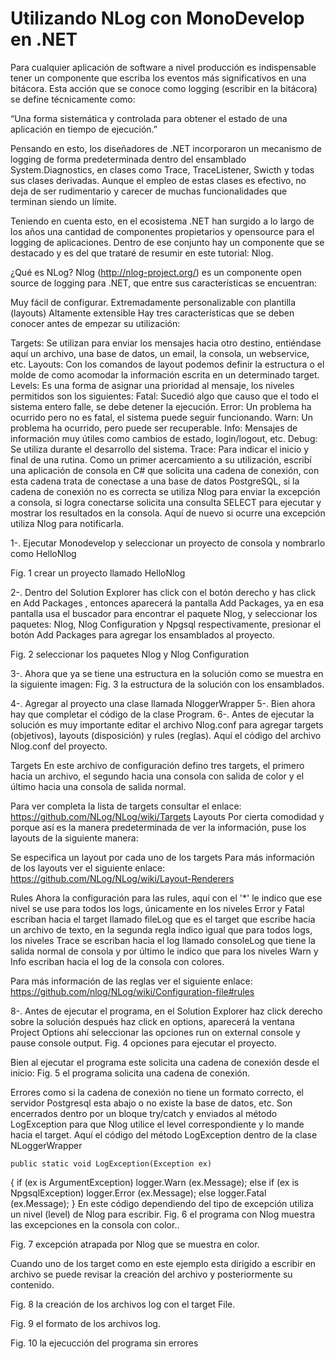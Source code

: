 # Utilizando NLog con MonoDevelop en .NET

Para cualquier aplicación de software a nivel producción es indispensable tener un componente que escriba los eventos más significativos en una bitácora. Esta acción que se conoce como logging (escribir en la bitácora) se define técnicamente como:

“Una forma sistemática y controlada para obtener el estado de una aplicación en tiempo de ejecución.”

Pensando en esto, los diseñadores de .NET incorporaron un mecanismo de logging de forma predeterminada dentro del ensamblado System.Diagnostics, en clases como Trace, TraceListener, Swicth y todas sus clases derivadas. Aunque el empleo de estas clases es efectivo, no deja de ser rudimentario y carecer de muchas funcionalidades que terminan siendo un límite.

Teniendo en cuenta esto, en el ecosistema .NET han surgido a lo largo de los años una cantidad de componentes propietarios y opensource para el logging de aplicaciones. Dentro de ese conjunto hay un componente que se destacado y es del que trataré de resumir en este tutorial: Nlog.

¿Qué es NLog?
Nlog (http://nlog-project.org/) es un componente open source de logging para .NET, que entre sus características se encuentran:

Muy fácil de configurar.
Extremadamente personalizable con plantilla (layouts)
Altamente extensible
Hay tres características que se deben conocer antes de empezar su utilización:

Targets: Se utilizan para enviar los mensajes hacia otro destino, entiéndase aquí un archivo, una base de datos, un email, la consola, un webservice, etc.
Layouts: Con los comandos de layout podemos definir la estructura o el molde de como acomodar la información escrita en un determinado target.
Levels: Es una forma de asignar una prioridad al mensaje, los niveles permitidos son los siguientes:
Fatal: Sucedió algo que causo que el todo el sistema entero falle, se debe detener la ejecución.
Error: Un problema ha ocurrido pero no es fatal, el sistema puede seguir funcionando.
Warn: Un problema ha ocurrido, pero puede ser recuperable.
Info: Mensajes de información muy útiles como cambios de estado, login/logout, etc.
Debug: Se utiliza durante el desarrollo del sistema.
Trace: Para indicar el inicio y final de una rutina.
Como un primer acercamiento a su utilización, escribí una aplicación de consola en C# que solicita una cadena de conexión, con esta cadena trata de conectase a una base de datos PostgreSQL, si la cadena de conexión no es correcta se utiliza Nlog para enviar la excepción a consola, si logra conectarse solicita una consulta SELECT para ejecutar y mostrar los resultados en la consola. Aquí de nuevo si ocurre una excepción utiliza Nlog para notificarla.

1-. Ejecutar Monodevelop y seleccionar un proyecto de consola y nombrarlo como HelloNlog

Fig. 1 crear un proyecto llamado HelloNlog



2-. Dentro del Solution Explorer has click con el botón derecho y has click en Add Packages , entonces aparecerá la pantalla Add Packages, ya en esa pantalla usa el buscador para encontrar el paquete Nlog, y seleccionar los paquetes: Nlog, Nlog Configuration y Npgsql respectivamente, presionar el botón Add Packages para agregar los ensamblados al proyecto.

Fig. 2 seleccionar los paquetes Nlog y Nlog Configuration



3-. Ahora que ya se tiene una estructura en la solución como se muestra en la siguiente imagen:
Fig. 3 la estructura de la solución con los ensamblados.



4-. Agregar al proyecto una clase llamada NloggerWrapper
5-. Bien ahora hay que completar el código de la clase Program.
6-. Antes de ejecutar la solución es muy importante editar el archivo Nlog.conf para agregar targets (objetivos), layouts (disposición) y rules (reglas). Aquí el código del archivo Nlog.conf del proyecto.


Targets
En este archivo de configuración defino tres targets, el primero hacia un archivo, el segundo hacia una consola con salida de color y el último hacia una consola de salida normal.



Para ver completa la lista de targets consultar el enlace: https://github.com/NLog/NLog/wiki/Targets
Layouts
Por cierta comodidad y porque así es la manera predeterminada de ver la información, puse los layouts de la siguiente manera:



Se especifica un layout por cada uno de los targets Para más información de los layouts ver el siguiente enlace: https://github.com/NLog/NLog/wiki/Layout-Renderers

Rules
Ahora la configuración para las rules, aquí con el '*' le indico que ese nivel se use para todos los logs, únicamente en los niveles Error y Fatal escriban hacia el target llamado fileLog que es el target que escribe hacia un archivo de texto, en la segunda regla indico igual que para todos logs, los niveles Trace se escriban hacia el log llamado consoleLog que tiene la salida normal de consola y por último le indico que para los niveles Warn y Info escriban hacia el log de la consola con colores.



Para más información de las reglas ver el siguiente enlace: https://github.com/nlog/NLog/wiki/Configuration-file#rules

8-. Antes de ejecutar el programa, en el Solution Explorer haz click derecho sobre la solución después haz click en options, aparecerá la ventana Project Options ahí seleccionar las opciones run on external console y pause console output.
Fig. 4 opciones para ejecutar el proyecto.



Bien al ejecutar el programa este solicita una cadena de conexión desde el inicio:
Fig. 5 el programa solicita una cadena de conexión.



Errores como si la cadena de conexión no tiene un formato correcto, el servidor Postgresql esta abajo o no existe la base de datos, etc. Son encerrados dentro por un bloque try/catch y enviados al método LogException para que Nlog utilice el level correspondiente y lo mande hacia el target. Aquí el código del método LogException dentro de la clase NLoggerWrapper

    public static void LogException(Exception ex)
  {
   if (ex is ArgumentException)
    logger.Warn (ex.Message);
   else
   if (ex is NpgsqlException)
    logger.Error (ex.Message);
   else
    logger.Fatal (ex.Message);
  }
En este código dependiendo del tipo de excepción utiliza un nivel (level) de Nlog para escribir.
Fig. 6 el programa con Nlog muestra las excepciones en la consola con color..



Fig. 7 excepción atrapada por Nlog que se muestra en color.



Cuando uno de los target como en este ejemplo esta dirigido a escribir en archivo se puede revisar la creación del archivo y posteriormente su contenido.

Fig. 8 la creación de los archivos log con el target File.



Fig. 9 el formato de los archivos log.



Fig. 10 la ejecucción del programa sin errores

